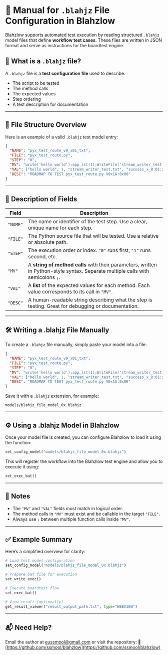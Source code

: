 # 🧾 Manual for `.blahjz` File Configuration in Blahzlow

Blahzlow supports automated test execution by reading structured `.blahjz` model files that define **workflow test cases**. These files are written in JSON format and serve as instructions for the boardtest engine.


## 📁 What is a `.blahjz` file?

A `.blahjz` file is a **test configuration file** used to describe:
- The script to be tested
- The method calls
- The expected values
- Step ordering
- A test description for documentation

---

## 📐 File Structure Overview

Here is an example of a valid `.blahjz` test model entry:

```json
{
  "NAME": "pyx_test_route_v0_x01_txt",
  "FILE": "pyx_test_route.py",
  "STEP": "0",
  "MV": "write('hello world');app_lst(1);WriteFile('stream_writer_test.txt','success_x_0:01:x');app_lst_err(-1)",
  "VAL": ["hello world", 1, "stream_writer_test.txt", "success_x_0:01:x", -1],
  "DESC": "ROADMAP TO TEST pyx_test_route.py V0x1A:0x00"
}
````

---

## 🧩 Description of Fields

| Field    | Description                                                                                                                      |
| -------- | -------------------------------------------------------------------------------------------------------------------------------- |
| `"NAME"` | The name or identifier of the test step. Use a clear, unique name for each step.                                                 |
| `"FILE"` | The Python source file that will be tested. Use a relative or absolute path.                                                     |
| `"STEP"` | The execution order or index. `"0"` runs first, `"1"` runs second, etc.                                                          |
| `"MV"`   | A **string of method calls** with their parameters, written in Python-style syntax. Separate multiple calls with semicolons `;`. |
| `"VAL"`  | A **list** of the expected values for each method. Each value corresponds to its call in `"MV"`.                                 |
| `"DESC"` | A human-readable string describing what the step is testing. Great for debugging or documentation.                               |

---

## 🛠️ Writing a .blahjz File Manually

To create a `.blahjz` file manually, simply paste your model into a file:

```json
{
  "NAME": "pyx_test_route_v0_x01_txt",
  "FILE": "pyx_test_route.py",
  "STEP": "0",
  "MV": "write('hello world');app_lst(1);WriteFile('stream_writer_test.txt','success_x_0:01:x');app_lst_err(-1)",
  "VAL": ["hello world", 1, "stream_writer_test.txt", "success_x_0:01:x", -1],
  "DESC": "ROADMAP TO TEST pyx_test_route.py V0x1A:0x00"
}
```

Save it with a `.blahjz` extension, for example:

```
models/blahjz_file_model_0x.blahjz
```

---

## ⚙️ Using a .blahjz Model in Blahzlow

Once your model file is created, you can configure Blahzlow to load it using the function:

```python
set_config_model("models/blahjz_file_model_0x.blahjz")
```

This will register the workflow into the Blahzlow test engine and allow you to execute it using:

```python
set_exec_bat()
```

---

## 🧠 Notes

* The `"MV"` and `"VAL"` fields must match in logical order.
* The method calls in `"MV"` must exist and be callable in the target `"FILE"`.
* Always use `;` between multiple function calls inside `"MV"`.

---

## ✅ Example Summary

Here’s a simplified overview for clarity:

```python
# Load test model configuration
set_config_model("models/blahjz_file_model_0x.blahjz")

# Prepare bat file for execution
set_write_exec()

# Execute boardtest flow
set_exec_bat()

# View result (optionally)
get_result_viewer("result_output_path.txt", type="WEBVIEW")
```

---

## 📬 Need Help?

Email the author at [eussmool@gmail.com](mailto:eussmool@gmail.com) or visit the repository:
🔗 [https://github.com/ssmool/blahzlow](https://github.com/ssmool/blahzlow)



